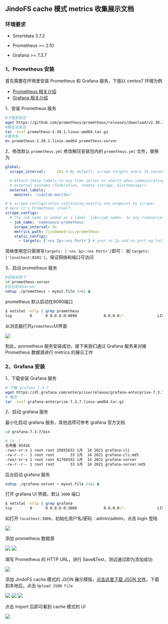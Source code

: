 ## JindoFS cache 模式 metrics 收集展示文档
### 环境要求

* Smartdata 3.7.2

* Prometheus >= 2.10
 
* Grafana >= 7.3.7

### 1、Prometheus 安装
首先需要在环境里安装 Prometheus 和 Grafana 服务，下面以 centos7 环境为例
* [Prometheus 相关介绍](https://prometheus.io/)
* [Grafana 相关介绍](https://grafana.com/)

1、安装 Prometheus 服务

```bash
#下载安装包
wget https://github.com/prometheus/prometheus/releases/download/v2.30.1/prometheus-2.30.1.linux-amd64.tar.gz
#解压安装包
tar -zxvf prometheus-2.30.1.linux-amd64.tar.gz 
#重命名
mv prometheus-2.30.1.linux-amd64 prometheus-server
```

2、修改默认 `prometheus.yml`
修改解压安装包内的 `prometheus.yml` 文件，替换为

```yaml
global:
  scrape_interval:     15s # By default, scrape targets every 15 seconds.

  # Attach these labels to any time series or alerts when communicating with
  # external systems (federation, remote storage, Alertmanager).
  external_labels:
    monitor: 'codelab-monitor'

# A scrape configuration containing exactly one endpoint to scrape:
# Here it's Prometheus itself.
scrape_configs:
  # The job name is added as a label `job=<job_name>` to any timeseries scraped from this config.
  - job_name: 'namespace-prometheus'
    scrape_interval: 5s
    metrics_path: /jindometrics/prometheus
    static_configs:
      - targets: ['<ns Ip>:<ns Port>'] # your ns Ip and ns port eg:localhost:8101
```

简单使用您只需填写`targets: ['<ns Ip>:<ns Port>']`即可：
如 `targets: ['localhost:8101']`，保证网络和端口可访问

3、启动 prometheus 服务
```bash
#安装目录下
cd prometheus-server
#后台启动server
nohup ./prometheus > myout.file 2>&1 &
```
prometheus 默认启动在9090端口
```bash
$ netstat -ntlp | grep prometheus
tcp        0      0 0.0.0.0:9090            0.0.0.0:*               LISTEN      17448/./prometheus
```
从浏览器打开`prometheus`UI界面

<img src="../pic/prometheus_example.png">

到此，prometheus 服务安装成功，接下来我们通过 Grafana 服务来对接 Prometheus 数据源进行 metrics 的展示工作

### 2、Grafana 安装
1、下载安装 Grafana 服务
```bash
# 下载 grafana 7.3.7
wget https://dl.grafana.com/enterprise/release/grafana-enterprise-7.3.7.linux-amd64.tar.gz
# 解压
tar -zxvf grafana-enterprise-7.3.7.linux-amd64.tar.gz
```
2、启动 grafana 服务 

最小化启动 grafana 服务，其他选项可参考 grafana 官方文档

```bash
cd grafana-7.3.7/bin
```
```bash
# ls -l
总用量 85416
-rwxr-xr-x 1 root root 25691632 1月  14 2021 grafana-cli
-rw-r--r-- 1 root root       33 1月  14 2021 grafana-cli.md5
-rwxr-xr-x 1 root root 61760192 1月  14 2021 grafana-server
-rw-r--r-- 1 root root       33 1月  14 2021 grafana-server.md5
```
后台启动 grafana 服务
```bash
nohup ./grafana-server > myout.file 2>&1 &
```
打开 grafana UI 界面，默认 `3000` 端口
```bash
$ netstat -ntlp | grep grafana
tcp        0      0 0.0.0.0:3000            0.0.0.0:*               LISTEN      27223/./grafan-ser 
```
如打开 `localhost:3000`，初始化用户名/密码：admin/admin，点击 login 登陆

<img src="../pic/grafana-login.png">

添加 prometheus 数据源

<img src="../pic/grafana-1.png">

<img src="../pic/grafana-2.png">

填写 Prometheus 的 HTTP URL，进行 Save&Test，测试通过即为添加成功

<img src="../pic/grafana-3.png">

添加 JindoFS cache 模式的 JSON 展示模版，[点击这里下载 JSON 文件](http://smartdata-binary.oss-cn-shanghai.aliyuncs.com/fluid/370/fluid-jindo-prometheus-grafana-monitor.json)，下载到本地后，点击 `Upload JSON file`

<img src="../pic/grafana-5.png">
<img src="../pic/grafana-6.png">
<img src="../pic/grafana-7.png">

点击 import 后即可看到 cache 模式的 UI

<img src="../pic/grafana-8.png">